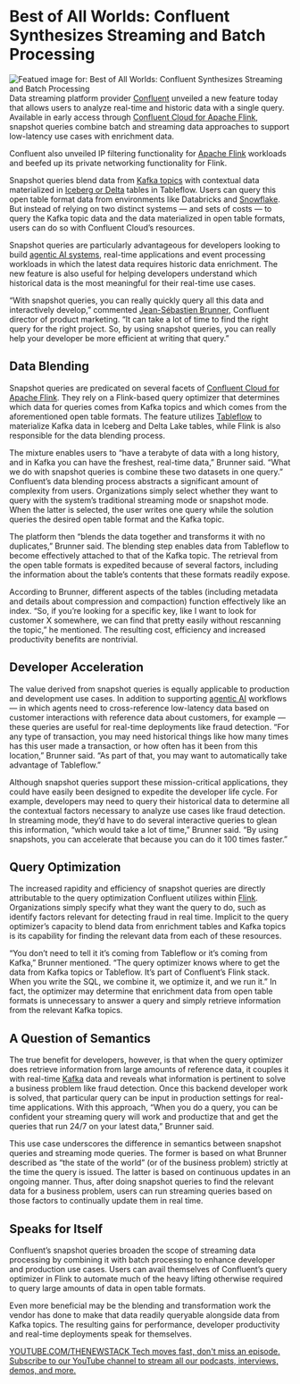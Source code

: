# Best of All Worlds: Confluent Synthesizes Streaming and Batch Processing
![Featued image for: Best of All Worlds: Confluent Synthesizes Streaming and Batch Processing](https://cdn.thenewstack.io/media/2025/05/6f195642-confluent-1024x768.png)
Data streaming platform provider [Confluent](https://www.confluent.io/?utm_content=inline+mention) unveiled a new feature today that allows users to analyze real-time and historic data with a single query. Available in early access through [Confluent Cloud for Apache Flink](https://thenewstack.io/confluent-cloud-gets-apache-flink-tables/), snapshot queries combine batch and streaming data approaches to support low-latency use cases with enrichment data.

Confluent also unveiled IP filtering functionality for [Apache Flink](https://thenewstack.io/apache-flink-2023-retrospective-and-glimpse-into-the-future/) workloads and beefed up its private networking functionality for Flink.

Snapshot queries blend data from [Kafka topics](https://thenewstack.io/the-new-look-and-feel-of-apache-kafka-4-0/) with contextual data materialized in [Iceberg or Delta](https://thenewstack.io/the-open-format-movement-heats-up-snowflake-embraces-apache-iceberg/) tables in Tableflow. Users can query this open table format data from environments like Databricks and [Snowflake](https://www.snowflake.com/?utm_content=inline+mention). But instead of relying on two distinct systems — and sets of costs — to query the Kafka topic data and the data materialized in open table formats, users can do so with Confluent Cloud’s resources.

Snapshot queries are particularly advantageous for developers looking to build [agentic AI systems](https://thenewstack.io/how-ai-agents-will-transform-devops-workflows-for-engineers/), real-time applications and event processing workloads in which the latest data requires historic data enrichment. The new feature is also useful for helping developers understand which historical data is the most meaningful for their real-time use cases.

“With snapshot queries, you can really quickly query all this data and interactively develop,” commented [Jean-Sébastien Brunner](https://www.linkedin.com/in/jsbrunner), Confluent director of product marketing. “It can take a lot of time to find the right query for the right project. So, by using snapshot queries, you can really help your developer be more efficient at writing that query.”

## Data Blending
Snapshot queries are predicated on several facets of [Confluent Cloud for Apache Flink](https://www.confluent.io/product/flink/). They rely on a Flink-based query optimizer that determines which data for queries comes from Kafka topics and which comes from the aforementioned open table formats. The feature utilizes [Tableflow](https://www.confluent.io/blog/introducing-tableflow/) to materialize Kafka data in Iceberg and Delta Lake tables, while Flink is also responsible for the data blending process.

The mixture enables users to “have a terabyte of data with a long history, and in Kafka you can have the freshest, real-time data,” Brunner said. “What we do with snapshot queries is combine these two datasets in one query.” Confluent’s data blending process abstracts a significant amount of complexity from users. Organizations simply select whether they want to query with the system’s traditional streaming mode or snapshot mode. When the latter is selected, the user writes one query while the solution queries the desired open table format and the Kafka topic.

The platform then “blends the data together and transforms it with no duplicates,” Brunner said. The blending step enables data from Tableflow to become effectively attached to that of the Kafka topic. The retrieval from the open table formats is expedited because of several factors, including the information about the table’s contents that these formats readily expose.

According to Brunner, different aspects of the tables (including metadata and details about compression and compaction) function effectively like an index. “So, if you’re looking for a specific key, like I want to look for customer X somewhere, we can find that pretty easily without rescanning the topic,” he mentioned. The resulting cost, efficiency and increased productivity benefits are nontrivial.

## Developer Acceleration
The value derived from snapshot queries is equally applicable to production and development use cases. In addition to supporting [agentic AI](https://thenewstack.io/top-three-agentic-ai-use-cases-for-modern-it-operations/) workflows — in which agents need to cross-reference low-latency data based on customer interactions with reference data about customers, for example — these queries are useful for real-time deployments like fraud detection. “For any type of transaction, you may need historical things like how many times has this user made a transaction, or how often has it been from this location,” Brunner said. “As part of that, you may want to automatically take advantage of Tableflow.”

Although snapshot queries support these mission-critical applications, they could have easily been designed to expedite the developer life cycle. For example, developers may need to query their historical data to determine all the contextual factors necessary to analyze use cases like fraud detection. In streaming mode, they’d have to do several interactive queries to glean this information, “which would take a lot of time,” Brunner said. “By using snapshots, you can accelerate that because you can do it 100 times faster.”

## Query Optimization
The increased rapidity and efficiency of snapshot queries are directly attributable to the query optimization Confluent utilizes within [Flink](https://flink.apache.org/). Organizations simply specify what they want the query to do, such as identify factors relevant for detecting fraud in real time. Implicit to the query optimizer’s capacity to blend data from enrichment tables and Kafka topics is its capability for finding the relevant data from each of these resources.

“You don’t need to tell it it’s coming from Tableflow or it’s coming from Kafka,” Brunner mentioned. “The query optimizer knows where to get the data from Kafka topics or Tableflow. It’s part of Confluent’s Flink stack. When you write the SQL, we combine it, we optimize it, and we run it.” In fact, the optimizer may determine that enrichment data from open table formats is unnecessary to answer a query and simply retrieve information from the relevant Kafka topics.

## A Question of Semantics
The true benefit for developers, however, is that when the query optimizer does retrieve information from large amounts of reference data, it couples it with real-time [Kafka](https://kafka.apache.org/) data and reveals what information is pertinent to solve a business problem like fraud detection. Once this backend developer work is solved, that particular query can be input in production settings for real-time applications. With this approach, “When you do a query, you can be confident your streaming query will work and productize that and get the queries that run 24/7 on your latest data,” Brunner said.

This use case underscores the difference in semantics between snapshot queries and streaming mode queries. The former is based on what Brunner described as “the state of the world” (or of the business problem) strictly at the time the query is issued. The latter is based on continuous updates in an ongoing manner. Thus, after doing snapshot queries to find the relevant data for a business problem, users can run streaming queries based on those factors to continually update them in real time.

## Speaks for Itself
Confluent’s snapshot queries broaden the scope of streaming data processing by combining it with batch processing to enhance developer and production use cases. Users can avail themselves of Confluent’s query optimizer in Flink to automate much of the heavy lifting otherwise required to query large amounts of data in open table formats.

Even more beneficial may be the blending and transformation work the vendor has done to make that data readily queryable alongside data from Kafka topics. The resulting gains for performance, developer productivity and real-time deployments speak for themselves.

[
YOUTUBE.COM/THENEWSTACK
Tech moves fast, don't miss an episode. Subscribe to our YouTube
channel to stream all our podcasts, interviews, demos, and more.
](https://youtube.com/thenewstack?sub_confirmation=1)